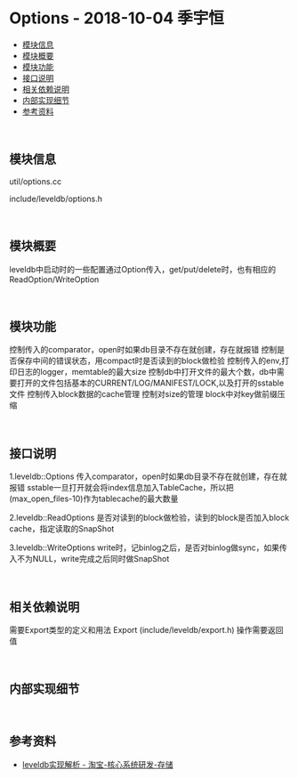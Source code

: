 # Options - 2018-10-04 季宇恒

- [模块信息](#module_info)
- [模块概要](#module_in_brief)
- [模块功能](#module_function)
- [接口说明](#interface_specification)
- [相关依赖说明](#dependency_specification)
- [内部实现细节](#inner_detail)
- [参考资料](#reference)


&nbsp;   
<a id="module_info"></a>
## 模块信息

util/options.cc

include/leveldb/options.h

&nbsp;   
<a id="module_in_brief"></a>
## 模块概要
leveldb中启动时的一些配置通过Option传入，get/put/delete时，也有相应的ReadOption/WriteOption

&nbsp;   
<a id="module_function"></a>
## 模块功能

控制传入的comparator，open时如果db目录不存在就创建，存在就报错
控制是否保存中间的错误状态，用compact时是否读到的block做检验
控制传入的env,打印日志的logger，memtable的最大size
控制db中打开文件的最大个数，db中需要打开的文件包括基本的CURRENT/LOG/MANIFEST/LOCK,以及打开的sstable文件
控制传入block数据的cache管理
控制对size的管理
block中对key做前缀压缩

&nbsp;   
<a id="interface_specification"></a>
## 接口说明

1.leveldb::Options
传入comparator，open时如果db目录不存在就创建，存在就报错
sstable一旦打开就会将index信息加入TableCache，所以把(max_open_files-10)作为tablecache的最大数量

2.leveldb::ReadOptions
是否对读到的block做检验，读到的block是否加入block cache，指定读取的SnapShot

3.leveldb::WriteOptions
write时，记binlog之后，是否对binlog做sync，如果传入不为NULL，write完成之后同时做SnapShot

&nbsp;   
<a id="dependency_specification"></a>
## 相关依赖说明
需要Export类型的定义和用法
Export (include/leveldb/export.h)
操作需要返回值

&nbsp;   
<a id="inner_detail"></a>
## 内部实现细节

&nbsp;   
<a id="reference"></a>
## 参考资料
- [leveldb实现解析 - 淘宝-核心系统研发-存储](https://github.com/rsy56640/read_and_analyse_levelDB/blob/master/reference/DB%20leveldb%E5%AE%9E%E7%8E%B0%E8%A7%A3%E6%9E%90.pdf)
